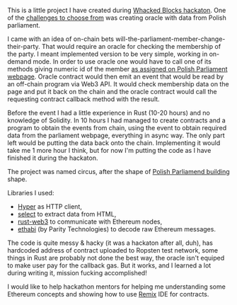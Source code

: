This is a little project I have created during [Whacked Blocks hackaton](https://www.whackedblocks.com/). One of the [challenges to choose from](https://github.com/RampNetwork/whacked-blocks-2018/blob/master/challenges.md) was creating oracle with data from Polish parliament.

I came with an idea of on-chain bets will-the-parliament-member-change-their-party. That would require an oracle for checking the membership of the party. I meant implemented version to be very simple, working in on-demand mode. In order to use oracle one would have to call one of its methods giving numeric id of the member [as assigned on Polish Parliament webpage](http://sejm.gov.pl/Sejm8.nsf/poslowie.xsp?type=A). Oracle contract would then emit an event that would be read by an off-chain program via Web3 API. It would check membership data on the page and put it back on the chain and the oracle contract would call the requesting contract callback method with the result.

Before the event I had a little experience in Rust (10-20 hours) and no knowledge of Solidity. In 10 hours I had managed to create contracts and a program to obtain the events from chain, using the event to obtain required data from the parliament webpage, everything in async way. The only part left would be putting the data back onto the chain. Implementing it would take me 1 more hour I think, but for now I'm putting the code as I have finished it during the hackaton.

The project was named circus, after the shape of [Polish Parliamend building](https://pl.wikipedia.org/wiki/Kompleks_budynk%C3%B3w_Sejmu_Rzeczypospolitej_Polskiej#/media/File:Sejm_RP.jpg) shape.

Libraries I used:
* [Hyper](https://github.com/hyperium/hyper) as HTTP client,
* [select](https://github.com/utkarshkukreti/select.rs) to extract data from HTML,
* [rust-web3](https://github.com/tomusdrw/rust-web3) to communicate with Ethereum nodes,
* [ethabi](https://github.com/paritytech/ethabi) (by Parity Technologies) to decode raw Ethereum messages.

The code is quite messy & hacky (it was a hackaton after all, duh), has hardcoded address of contract uploaded to Ropsten test network, some things in Rust are probably not done the best way, the oracle isn't equiped to make user pay for the callback gas. But it works, and I learned a lot during writing it, mission fucking accomplished!

I would like to help hackathon mentors for helping me understanding some Ethereum concepts and showing how to use [Remix](https://remix.ethereum.org/) IDE for contracts.
